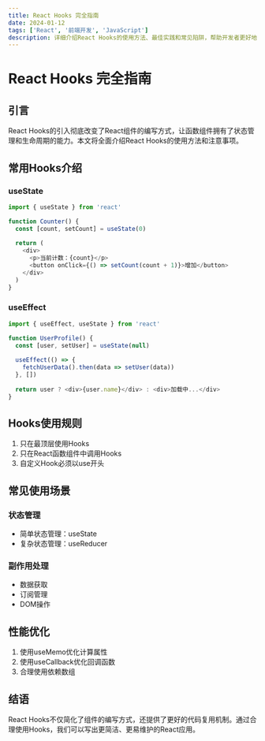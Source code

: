 ```yaml
---
title: React Hooks 完全指南
date: 2024-01-12
tags: ['React', '前端开发', 'JavaScript']
description: 详细介绍React Hooks的使用方法、最佳实践和常见陷阱，帮助开发者更好地使用React Hooks构建应用。
---
```


# React Hooks 完全指南

## 引言

React Hooks的引入彻底改变了React组件的编写方式，让函数组件拥有了状态管理和生命周期的能力。本文将全面介绍React Hooks的使用方法和注意事项。

## 常用Hooks介绍

### useState

```javascript
import { useState } from 'react'

function Counter() {
  const [count, setCount] = useState(0)
  
  return (
    <div>
      <p>当前计数：{count}</p>
      <button onClick={() => setCount(count + 1)}>增加</button>
    </div>
  )
}
```

### useEffect

```javascript
import { useEffect, useState } from 'react'

function UserProfile() {
  const [user, setUser] = useState(null)
  
  useEffect(() => {
    fetchUserData().then(data => setUser(data))
  }, [])
  
  return user ? <div>{user.name}</div> : <div>加载中...</div>
}
```

## Hooks使用规则

1. 只在最顶层使用Hooks
2. 只在React函数组件中调用Hooks
3. 自定义Hook必须以use开头

## 常见使用场景

### 状态管理
- 简单状态管理：useState
- 复杂状态管理：useReducer

### 副作用处理
- 数据获取
- 订阅管理
- DOM操作

## 性能优化

1. 使用useMemo优化计算属性
2. 使用useCallback优化回调函数
3. 合理使用依赖数组

## 结语

React Hooks不仅简化了组件的编写方式，还提供了更好的代码复用机制。通过合理使用Hooks，我们可以写出更简洁、更易维护的React应用。